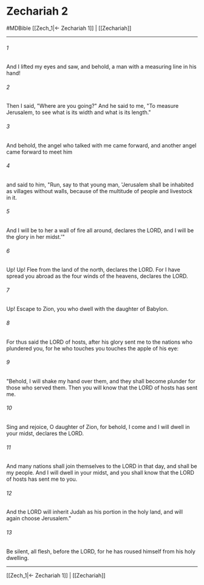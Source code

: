 # Zechariah 2
#MDBible
[[Zech_1|← Zechariah 1]] | [[Zechariah]]

***

###### 1 
And I lifted my eyes and saw, and behold, a man with a measuring line in his hand! 

###### 2 
Then I said, "Where are you going?" And he said to me, "To measure Jerusalem, to see what is its width and what is its length." 

###### 3 
And behold, the angel who talked with me came forward, and another angel came forward to meet him 

###### 4 
and said to him, "Run, say to that young man, 'Jerusalem shall be inhabited as villages without walls, because of the multitude of people and livestock in it. 

###### 5 
And I will be to her a wall of fire all around, declares the LORD, and I will be the glory in her midst.'" 

###### 6 
Up! Up! Flee from the land of the north, declares the LORD. For I have spread you abroad as the four winds of the heavens, declares the LORD. 

###### 7 
Up! Escape to Zion, you who dwell with the daughter of Babylon. 

###### 8 
For thus said the LORD of hosts, after his glory sent me to the nations who plundered you, for he who touches you touches the apple of his eye: 

###### 9 
"Behold, I will shake my hand over them, and they shall become plunder for those who served them. Then you will know that the LORD of hosts has sent me. 

###### 10 
Sing and rejoice, O daughter of Zion, for behold, I come and I will dwell in your midst, declares the LORD. 

###### 11 
And many nations shall join themselves to the LORD in that day, and shall be my people. And I will dwell in your midst, and you shall know that the LORD of hosts has sent me to you. 

###### 12 
And the LORD will inherit Judah as his portion in the holy land, and will again choose Jerusalem." 

###### 13 
Be silent, all flesh, before the LORD, for he has roused himself from his holy dwelling. 

***

[[Zech_1|← Zechariah 1]] | [[Zechariah]]
